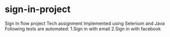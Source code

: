 # sign-in-project
 Sign In flow project Tech assignment
Implemented using Selenium and Java
Following tests are automated:
1.Sign in with email
2.Sign in with facebook
